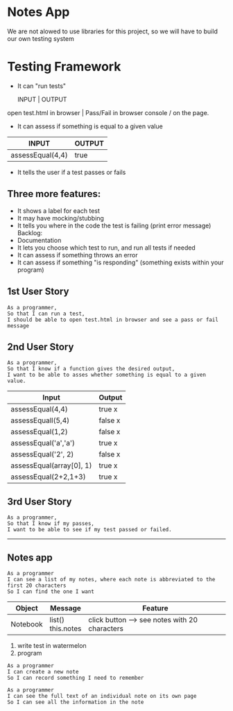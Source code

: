 # Notes App

We are not alowed to use libraries for this project, so we will have to build our own testing system

# Testing Framework

- It can "run tests"

  INPUT | OUTPUT

open test.html in browser | Pass/Fail in browser console / on the page.

- It can assess if something is equal to a given value

| INPUT            | OUTPUT |
| ---------------- | ------ |
| assessEqual(4,4) | true   |

- It tells the user if a test passes or fails

## Three more features:

- It shows a label for each test
- It may have mocking/stubbing
- It tells you where in the code the test is failing (print error message)
  Backlog:
- Documentation
- It lets you choose which test to run, and run all tests if needed
- It can assess if something throws an error
- It can assess if something "is responding" (something exists within your program)

## 1st User Story

```
As a programmer,
So that I can run a test,
I should be able to open test.html in browser and see a pass or fail message
```

## 2nd User Story

```
As a programmer,
So that I know if a function gives the desired output,
I want to be able to asses whether something is equal to a given value.
```

| Input                    | Output  |
| ------------------------ | ------- |
| assessEqual(4,4)         | true x  |
| assessEquall(5,4)        | false x |
| assessEqual(1,2)         | false x |
| assessEqual('a','a')     | true x  |
| assessEqual('2', 2)      | false x |
| assessEqual(array[0], 1) | true x  |
| assessEqual(2+2,1+3)     | true x  |

## 3rd User Story

```
As a programmer,
So that I know if my passes,
I want to be able to see if my test passed or failed.
```

---

## Notes app

```
As a programmer
I can see a list of my notes, where each note is abbreviated to the first 20 characters
So I can find the one I want
```

| Object   | Message                 | Feature                                       |
| -------- | ----------------------- | --------------------------------------------- |
| Notebook | list() <br/> this.notes | click button --> see notes with 20 characters |


1. write test in watermelon 
2. program 
```
As a programmer
I can create a new note
So I can record something I need to remember
```

```
As a programmer
I can see the full text of an individual note on its own page
So I can see all the information in the note
```

